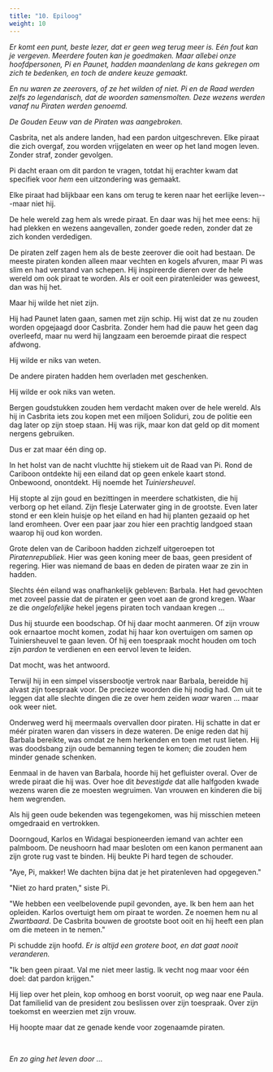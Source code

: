 ```yaml
---
title: "10. Epiloog"
weight: 10
---
```


_Er komt een punt, beste lezer, dat er geen weg terug meer is. Eén fout kan je vergeven. Meerdere fouten kan je goedmaken. Maar allebei onze hoofdpersonen, Pi en Paunet, hadden maandenlang de kans gekregen om zich te bedenken, en toch de andere keuze gemaakt._

_En nu waren ze zeerovers, of ze het wilden of niet. Pi en de Raad werden zelfs zo legendarisch, dat de woorden samensmolten. Deze wezens werden vanaf nu Piraten werden genoemd._

_De Gouden Eeuw van de Piraten was aangebroken._

Casbrita, net als andere landen, had een pardon uitgeschreven. Elke piraat die zich overgaf, zou worden vrijgelaten en weer op het land mogen leven. Zonder straf, zonder gevolgen. 

Pi dacht eraan om dit pardon te vragen, totdat hij erachter kwam dat specifiek voor _hem_ een uitzondering was gemaakt.

Elke piraat had blijkbaar een kans om terug te keren naar het eerlijke leven---maar niet hij.

De hele wereld zag hem als wrede piraat. En daar was hij het mee eens: hij had plekken en wezens aangevallen, zonder goede reden, zonder dat ze zich konden verdedigen.

De piraten zelf zagen hem als de beste zeerover die ooit had bestaan. De meeste piraten konden alleen maar vechten en kogels afvuren, maar Pi was slim en had verstand van schepen. Hij inspireerde dieren over de hele wereld om ook piraat te worden. Als er ooit een piratenleider was geweest, dan was hij het.

Maar hij wilde het niet zijn.

Hij had Paunet laten gaan, samen met zijn schip. Hij wist dat ze nu zouden worden opgejaagd door Casbrita. Zonder hem had die pauw het geen dag overleefd, maar nu werd hij langzaam een beroemde piraat die respect afdwong. 

Hij wilde er niks van weten.

De andere piraten hadden hem overladen met geschenken. 

Hij wilde er ook niks van weten. 

Bergen goudstukken zouden hem verdacht maken over de hele wereld. Als hij in Casbrita iets zou kopen met een miljoen Soliduri, zou de politie een dag later op zijn stoep staan. Hij was rijk, maar kon dat geld op dit moment nergens gebruiken.

Dus er zat maar één ding op.

In het holst van de nacht vluchtte hij stiekem uit de Raad van Pi. Rond de Cariboon ontdekte hij een eiland dat op geen enkele kaart stond. Onbewoond, onontdekt. Hij noemde het _Tuiniersheuvel_.

Hij stopte al zijn goud en bezittingen in meerdere schatkisten, die hij verborg op het eiland. Zijn flesje Laterwater ging in de grootste. Even later stond er een klein huisje op het eiland en had hij planten gezaaid op het land eromheen. Over een paar jaar zou hier een prachtig landgoed staan waarop hij oud kon worden.

Grote delen van de Cariboon hadden zichzelf uitgeroepen tot _Piratenrepubliek_. Hier was geen koning meer de baas, geen president of regering. Hier was niemand de baas en deden de piraten waar ze zin in hadden.

Slechts één eiland was onafhankelijk gebleven: Barbala. Het had gevochten met zoveel passie dat de piraten er geen voet aan de grond kregen. Waar ze die _ongelofelijke_ hekel jegens piraten toch vandaan kregen ...

Dus hij stuurde een boodschap. Of hij daar mocht aanmeren. Of zijn vrouw ook ernaartoe mocht komen, zodat hij haar kon overtuigen om samen op Tuiniersheuvel te gaan leven. Of hij een toespraak mocht houden om toch zijn _pardon_ te verdienen en een eervol leven te leiden.

Dat mocht, was het antwoord.

Terwijl hij in een simpel vissersbootje vertrok naar Barbala, bereidde hij alvast zijn toespraak voor. De precieze woorden die hij nodig had. Om uit te leggen dat alle slechte dingen die ze over hem zeiden _waar_ waren ... maar ook weer niet.

Onderweg werd hij meermaals overvallen door piraten. Hij schatte in dat er méér piraten waren dan vissers in deze wateren. De enige reden dat hij Barbala bereikte, was omdat ze hem herkenden en toen met rust lieten. Hij was doodsbang zijn oude bemanning tegen te komen; die zouden hem minder genade schenken.

Eenmaal in de haven van Barbala, hoorde hij het gefluister overal. Over de wrede piraat die hij was. Over hoe dit _bevestigde_ dat alle halfgoden kwade wezens waren die ze moesten wegruimen. Van vrouwen en kinderen die bij hem wegrenden. 

Als hij geen oude bekenden was tegengekomen, was hij misschien meteen omgedraaid en vertrokken.

Doorngoud, Karlos en Widagai bespioneerden iemand van achter een palmboom. De neushoorn had maar besloten om een kanon permanent aan zijn grote rug vast te binden. Hij beukte Pi hard tegen de schouder.

"Aye, Pi, makker! We dachten bijna dat je het piratenleven had opgegeven."

"Niet zo hard praten," siste Pi.

"We hebben een veelbelovende pupil gevonden, aye. Ik ben hem aan het opleiden. Karlos overtuigt hem om piraat te worden. Ze noemen hem nu al _Zwartbaard_. De Casbrita bouwen de grootste boot ooit en hij heeft een plan om die meteen in te nemen."

Pi schudde zijn hoofd. _Er is altijd een grotere boot, en dat gaat nooit veranderen._

"Ik ben geen piraat. Val me niet meer lastig. Ik vecht nog maar voor één doel: dat pardon krijgen."

Hij liep over het plein, kop omhoog en borst vooruit, op weg naar ene Paula. Dat familielid van de president zou beslissen over zijn toespraak. Over zijn toekomst en weerzien met zijn vrouw. 

Hij hoopte maar dat ze genade kende voor zogenaamde piraten.

&nbsp;

_En zo ging het leven door ..._